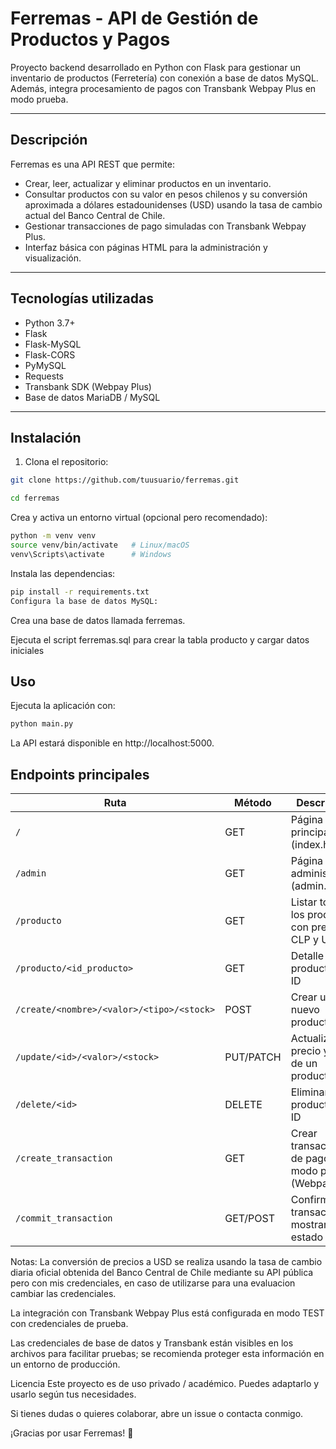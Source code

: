 # Ferremas - API de Gestión de Productos y Pagos

Proyecto backend desarrollado en Python con Flask para gestionar un inventario de productos (Ferretería) con conexión a base de datos MySQL. Además, integra procesamiento de pagos con Transbank Webpay Plus en modo prueba.

---

## Descripción

Ferremas es una API REST que permite:

- Crear, leer, actualizar y eliminar productos en un inventario.
- Consultar productos con su valor en pesos chilenos y su conversión aproximada a dólares estadounidenses (USD) usando la tasa de cambio actual del Banco Central de Chile.
- Gestionar transacciones de pago simuladas con Transbank Webpay Plus.
- Interfaz básica con páginas HTML para la administración y visualización.

---

## Tecnologías utilizadas

- Python 3.7+
- Flask
- Flask-MySQL
- Flask-CORS
- PyMySQL
- Requests
- Transbank SDK (Webpay Plus)
- Base de datos MariaDB / MySQL

---

## Instalación

1. Clona el repositorio:

```bash
git clone https://github.com/tuusuario/ferremas.git

cd ferremas
```
Crea y activa un entorno virtual (opcional pero recomendado):

```bash
python -m venv venv
source venv/bin/activate   # Linux/macOS
venv\Scripts\activate      # Windows
```
Instala las dependencias:

```bash
pip install -r requirements.txt
Configura la base de datos MySQL:
```
Crea una base de datos llamada ferremas.

Ejecuta el script ferremas.sql para crear la tabla producto y cargar datos iniciales

## Uso
Ejecuta la aplicación con:

```bash
python main.py
```
La API estará disponible en http://localhost:5000.

## Endpoints principales
| Ruta                                      | Método    | Descripción                                        |
| ----------------------------------------- | --------- | -------------------------------------------------- |
| `/`                                       | GET       | Página principal (index.html)                      |
| `/admin`                                  | GET       | Página de administración (admin.html)              |
| `/producto`                               | GET       | Listar todos los productos con precio en CLP y USD |
| `/producto/<id_producto>`                 | GET       | Detalle de un producto por ID                      |
| `/create/<nombre>/<valor>/<tipo>/<stock>` | POST      | Crear un nuevo producto                            |
| `/update/<id>/<valor>/<stock>`            | PUT/PATCH | Actualizar precio y stock de un producto           |
| `/delete/<id>`                            | DELETE    | Eliminar un producto por ID                        |
| `/create_transaction`                     | GET       | Crear transacción de pago en modo prueba (Webpay)  |
| `/commit_transaction`                     | GET/POST  | Confirmar transacción y mostrar estado             |


Notas:
La conversión de precios a USD se realiza usando la tasa de cambio diaria oficial obtenida del Banco Central de Chile mediante su API pública pero con mis credenciales, en caso de utilizarse para una evaluacion cambiar las credenciales.

La integración con Transbank Webpay Plus está configurada en modo TEST con credenciales de prueba.

Las credenciales de base de datos y Transbank están visibles en los archivos para facilitar pruebas; se recomienda proteger esta información en un entorno de producción.

Licencia
Este proyecto es de uso privado / académico. Puedes adaptarlo y usarlo según tus necesidades.

Si tienes dudas o quieres colaborar, abre un issue o contacta conmigo.

¡Gracias por usar Ferremas! 🚀
